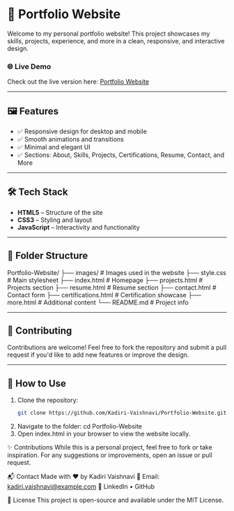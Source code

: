 # 💼 Portfolio Website

Welcome to my personal portfolio website! This project showcases my skills, projects, experience, and more in a clean, responsive, and interactive design.

### 🌐 Live Demo
Check out the live version here: [Portfolio Website](https://kadiri-vaishnavi.github.io/Portfolio-Website)

---

## 🖼️ Features

- ✅ Responsive design for desktop and mobile
- ✅ Smooth animations and transitions
- ✅ Minimal and elegant UI
- ✅ Sections: About, Skills, Projects, Certifications, Resume, Contact, and More

---

## 🛠️ Tech Stack

- **HTML5** – Structure of the site  
- **CSS3** – Styling and layout  
- **JavaScript** – Interactivity and functionality  

---

## 📁 Folder Structure

Portfolio-Website/ ├── images/ # Images used in the website ├── style.css # Main stylesheet ├── index.html # Homepage ├── projects.html # Projects section ├── resume.html # Resume section ├── contact.html # Contact form ├── certifications.html # Certification showcase ├── more.html # Additional content └── README.md # Project info


---

## 🤝 Contributing
Contributions are welcome! Feel free to fork the repository and submit a pull request if you'd like to add new features or improve the design.

---

## 📌 How to Use

1. Clone the repository:
   ```bash
   git clone https://github.com/Kadiri-Vaishnavi/Portfolio-Website.git
2. Navigate to the folder:
   cd Portfolio-Website
3. Open index.html in your browser to view the website locally.



✨ Contributions
While this is a personal project, feel free to fork or take inspiration. For any suggestions or improvements, open an issue or pull request.

📬 Contact
Made with ❤️ by Kadiri Vaishnavi
📧 Email: kadiri.vaishnavi@example.com
🔗 LinkedIn • GitHub

📄 License
This project is open-source and available under the MIT License.
